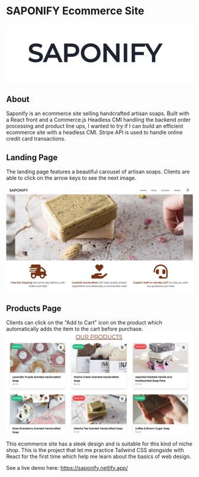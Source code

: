 # SAPONIFY Ecommerce Site

<img src="https://github.com/synerjay/Saponify/blob/main/screenshots/saponifylogo.png?raw=true" />

## About 
Saponify is an ecommerce site selling handcrafted artisan soaps. Built with a React front and a Commerce.js Headless CMI handling the backend order processing and product line ups, I wanted to try if I can build an efficient ecommerce site with a headless CMI. Stripe API is used to handle online credit card transactions. 

## Landing Page 
The landing page features a beautiful carousel of artisan soaps. Clients are able to click on the arrow keys to see the next image.

<img src="https://github.com/synerjay/Saponify/blob/main/screenshots/Landingpage.png?raw=true" />

## Products Page

Clients can click on the "Add to Cart" icon on the product which automatically adds the item to the cart before purchase.
<img src="https://github.com/synerjay/Saponify/blob/main/screenshots/Productslineup.png?raw=true" />

This ecommerce site has a sleek design and is suitable for this kind of niche shop. This is the project that let me practice Tailwind CSS alongside with React for the first time which help me learn about the basics of web design. 


See a live demo here: https://saponify.netlify.app/
